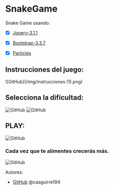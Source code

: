 # SnakeGame

Snake Game usando:
* [x] [Jquery-3.1.1](https://github.com/AndresWick/SnakeGame/tree/master/js/jquery-3.1.1.js)
* [x] [Bootstrap-3.3.7](https://github.com/AndresWick/SnakeGame/tree/master/js/bootstrap-3.3.7-dist)
* [x] [Particles](https://github.com/AndresWick/SnakeGame/tree/master/js/particles.js)


## Instrucciones del juego:
 ![GitHub](/img/instrucciones (1).png)
## Selecciona la dificultad:
 ![GitHub](/img/nivel_1.png)
 ![GitHub](/img/nivelaa_2.png)
## PLAY:
 ![GitHub](/img/juego1.png)
### Cada vez que te alimentes crecerás más.
 ![GitHub](/img/juego2.png)


Autores:
*  [GitHub](https://github.com/caaguirre194)
    @caaguirre194

